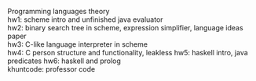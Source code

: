 Programming languages theory  
hw1: scheme intro and unfinished java evaluator  
hw2: binary search tree in scheme, expression simplifier, language ideas paper  
hw3: C-like language interpreter in scheme  
hw4: C person structure and functionality, leakless 
hw5: haskell intro, java predicates 
hw6: haskell and prolog  
khuntcode: professor code   
